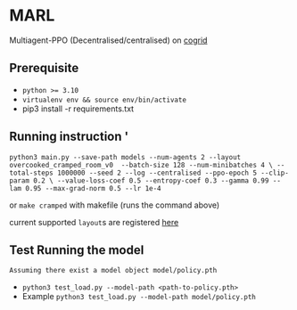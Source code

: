 # MARL
Multiagent-PPO (Decentralised/centralised) on [cogrid](https://github.com/chasemcd/cogrid)
## Prerequisite
- `python >= 3.10`
- `virtualenv env && source env/bin/activate`
- pip3 install -r requirements.txt
## Running instruction '
`python3 main.py --save-path models --num-agents 2 --layout overcooked_cramped_room_v0  --batch-size 128 --num-minibatches 4 \
	--total-steps 1000000 --seed 2 --log --centralised --ppo-epoch 5 --clip-param 0.2 \
	--value-loss-coef 0.5 --entropy-coef 0.3 --gamma 0.99 --lam 0.95 --max-grad-norm 0.5 --lr 1e-4`
 
or `make cramped` with makefile (runs the command above)

current supported `layout`s are registered [here](https://github.com/chasemcd/cogrid/blob/f1beb729cf3ff8a939f385396a235007a5b2dd76/cogrid/envs/__init__.py#L13)
## Test Running the model
`Assuming there exist a model object model/policy.pth`
- `python3 test_load.py --model-path <path-to-policy.pth>`
- Example `python3 test_load.py --model-path model/policy.pth`
